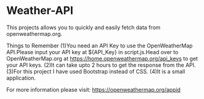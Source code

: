 # Weather-API
This projects allows you to quickly and easily fetch data from openweathermap.org.

Things to Remember
(1)You need an API Key to use the OpenWeatherMap API.Please input your API key at ${API_Key} in script.js.Head over to OpenWeatherMap.org at https://home.openweathermap.org/api_keys to get your API keys.
(2)It can take upto 2 hours to get the response from the API.
(3)For this project I have used Bootstrap instead of CSS.
(4)It is a small application.


For more information please visit: https://openweathermap.org/appid
